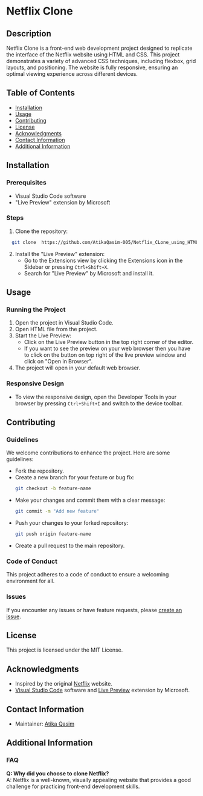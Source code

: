# Netflix Clone

## Description
Netflix Clone is a front-end web development project designed to replicate the interface of the Netflix website using HTML and CSS. This project demonstrates a variety of advanced CSS techniques, including flexbox, grid layouts, and positioning. The website is fully responsive, ensuring an optimal viewing experience across different devices. 
## Table of Contents
- [Installation](#installation)
- [Usage](#usage)
- [Contributing](#contributing)
- [License](#license)
- [Acknowledgments](#acknowledgments)
- [Contact Information](#contact-information)
- [Additional Information](#additional-information)

## Installation
### Prerequisites
- Visual Studio Code software
- "Live Preview" extension by Microsoft

### Steps
1. Clone the repository:
 ```bash
   git clone  https://github.com/AtikaQasim-005/Netflix_CLone_using_HTML_and_CSS.git
   ```
   
2. Install the "Live Preview" extension:
   - Go to the Extensions view by clicking the Extensions icon in the Sidebar or pressing `Ctrl+Shift+X`.
   - Search for "Live Preview" by Microsoft and install it.

## Usage
### Running the Project
1. Open the project in Visual Studio Code.
2. Open HTML file from the project.
3. Start the Live Preview:
   - Click on the Live Preview button in the top right corner of the editor.
   - If you want to see the preview on your web browser then you have to click on the button on top right of the live preview window and click on "Open in Browser".
4. The project will open in your default web browser.

### Responsive Design
- To view the responsive design, open the Developer Tools in your browser by pressing `Ctrl+Shift+I` and switch to the device toolbar.

## Contributing
### Guidelines
We welcome contributions to enhance the project. Here are some guidelines:
- Fork the repository.
- Create a new branch for your feature or bug fix:
  ```bash
  git checkout -b feature-name
  ```
- Make your changes and commit them with a clear message:
  ```bash
  git commit -m "Add new feature"
  ```
- Push your changes to your forked repository:
  ```bash
  git push origin feature-name
  ```
- Create a pull request to the main repository.

### Code of Conduct
This project adheres to a code of conduct to ensure a welcoming environment for all. 

### Issues
If you encounter any issues or have feature requests, please [create an issue](https://github.com/AtikaQasim-005/Netflix_CLone_using_HTML_and_CSS/issues).

## License
This project is licensed under the MIT License. 

## Acknowledgments
- Inspired by the original [Netflix](https://www.netflix.com) website.
- [Visual Studio Code](https://code.visualstudio.com) software and [Live Preview](https://marketplace.visualstudio.com/items?itemName=ms-vscode.live-server) extension by Microsoft.

## Contact Information
- Maintainer: [Atika Qasim](mailto:atikaqasim005@gmail.com)

## Additional Information
### FAQ
**Q: Why did you choose to clone Netflix?**  
A: Netflix is a well-known, visually appealing website that provides a good challenge for practicing front-end development skills.
